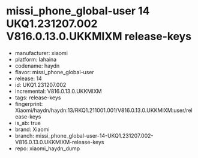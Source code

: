 # missi_phone_global-user 14 UKQ1.231207.002 V816.0.13.0.UKKMIXM release-keys
- manufacturer: xiaomi
- platform: lahaina
- codename: haydn
- flavor: missi_phone_global-user
- release: 14
- id: UKQ1.231207.002
- incremental: V816.0.13.0.UKKMIXM
- tags: release-keys
- fingerprint: Xiaomi/haydn/haydn:13/RKQ1.211001.001/V816.0.13.0.UKKMIXM:user/release-keys
- is_ab: true
- brand: Xiaomi
- branch: missi_phone_global-user-14-UKQ1.231207.002-V816.0.13.0.UKKMIXM-release-keys
- repo: xiaomi_haydn_dump

